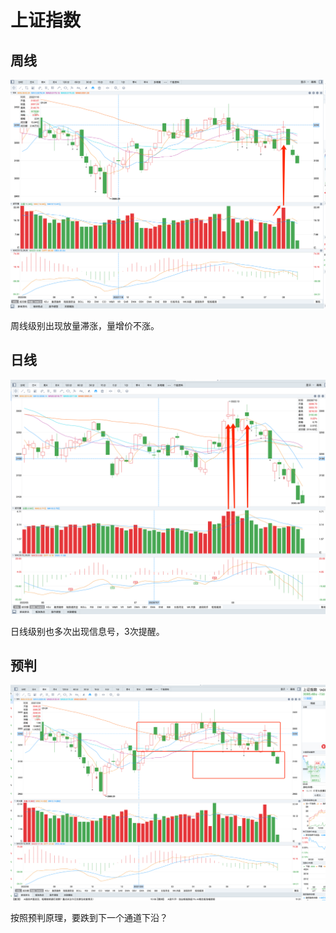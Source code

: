 # 上证指数

## 周线

![An image](./images/1A000102.png)

周线级别出现放量滞涨，量增价不涨。

## 日线

![An image](./images/1A000103.png)

日线级别也多次出现信息号，3次提醒。

## 预判

![An image](./images/1A000101.png)

按照预判原理，要跌到下一个通道下沿？
